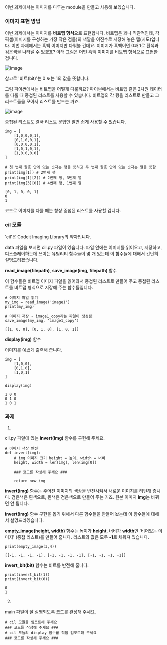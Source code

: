 이번 과제에서는 이미지를 다루는 module을 만들고 사용해 보겠습니다.

### 이미지 표현 방법

이번 과제에서는 이미지를 **비트맵 형식**으로 표현합니다. 비트맵은 꽤나 직관적인데, 각 픽셀(이미지를 구성하는 가장 작은 점들)의 색깔을 이진수로 저장해 놓은 맵(지도)입니다. 이번 과제에서는 흑백 이미지만 다뤄볼 건데요. 이미지가 흑백이면 0과 1로 흰색과 검은색을 나타낼 수 있겠죠?
아래 그림은 어떤 흑백 이미지를 비트맵 형식으로 표현한 겁니다.

![image](https://user-images.githubusercontent.com/64893709/105704677-81870a80-5f52-11eb-987c-fd0371440e48.png)

참고로 '비트(bit)'는 0 또는 1의 값을 뜻합니다.

그럼 파이썬에서는 비트맵을 어떻게 다룰까요? 파이썬에서는 비트맵 같은 2차원 데이터를 다룰 때 중첩된 리스트를 사용할 수 있습니다. 비트맵의 각 행을 리스트로 만들고 그 리스트들을 모아서 리스트를 만드는 거죠.

![image](https://user-images.githubusercontent.com/64893709/105704718-91065380-5f52-11eb-95c1-e03ef78e174a.png)

중첩된 리스트도 결국 리스트 문법만 알면 쉽게 사용할 수 있습니다.

```
img = [
    [1,0,0,0,1],
    [0,1,0,0,1],
    [0,0,0,0,1],
    [1,0,1,0,1],
    [1,0,0,0,0]
]

# 첫 번째 괄호 안에 있는 숫자는 행을 뜻하고 두 번째 괄호 안에 있는 숫자는 열을 뜻함
print(img[1]) # 2번째 행 
print(img[1][2]) # 2번째 행, 3번째 열
print(img[3][0]) # 4번째 행, 1번째 열
```
```
[0, 1, 0, 0, 1]
0
1
```

코드로 이미지를 다룰 때는 항상 중첩된 리스트를 사용할 겁니다.

### **cil** 모듈

'cil'은 Codeit Imaging Library의 약자입니다.

data 파일을 보시면 cil.py 파일이 있습니다. 파일 안에는 이미지를 읽어오고, 저장하고, 디스플레이하는데 쓰이는 유틸리티 함수들이 몇 개 있는데 이 함수들에 대해서 간단히 설명드리겠습니다.

**read_image(filepath)**, **save_image(img, filepath)** 함수

이 함수들은 비트맵 이미지 파일을 읽어와서 중첩된 리스트로 만들어 주고 중첩된 리스트를 비트맵 형식으로 저장해 주는 함수들입니다.

```
# 이미지 파일 읽기
my_img = read_image('image1') 
print(my_img)

# 이미지 저장 - image1_copy라는 파일이 생성됨 
save_image(my_img, 'image1_copy')
```
```
[[1, 0, 0], [0, 1, 0], [1, 0, 1]]
```
**display(img)** 함수

이미지를 예쁘게 출력해 줍니다.

```
img = [
    [1,0,0],
    [0,1,0],
    [1,0,1]
]

display(img)
```
```
1 0 0 
0 1 0 
1 0 1
```

### 과제

1)

cil.py 파일에 있는 **invert(img)** 함수를 구현해 주세요.

```
# 이미지 색상 반전
def invert(img):
    # img 이미지 크기 height = 높이, width = 너비
    height, width = len(img), len(img[0])

    ### 코드를 작성해 주세요 ###

    return new_img
```

**invert(img)** 함수는 주어진 이미지의 색상을 반전시켜서 새로운 이미지를 리턴해 줍니다.
검은색은 흰색으로, 흰색은 검은색으로 만들어 주는 거죠. 원본 이미지 **img**는 바뀌면 안 됩니다.

**invert(img)** 함수 구현을 돕기 위해서 다른 함수들을 만들어 놨는데 이 함수들에 대해서 설명드리겠습니다.

**empty_image(height, width)** 함수는 높이가 **height**,
너비가 **width**인 '비어있는 이미지' (중첩 리스트)를 만들어 줍니다. 리스트의 값은 모두 **-1**로 채워져 있습니다.

```
print(empty_image(3,4))
```
```
[[-1, -1, -1, -1], [-1, -1, -1, -1], [-1, -1, -1, -1]]
```

**invert_bit(bit)** 함수는 비트를 반전해 줍니다.

```
print(invert_bit(1))
print(invert_bit(0))
```
```
0
1
```

2)

main 파일이 잘 실행되도록 코드를 완성해 주세요.

```
# cil 모듈을 임포트해 주세요
### 코드를 작성해 주세요 ###
# cil 모듈의 display 함수를 직접 임포트해 주세요
### 코드를 작성해 주세요 ###
```
